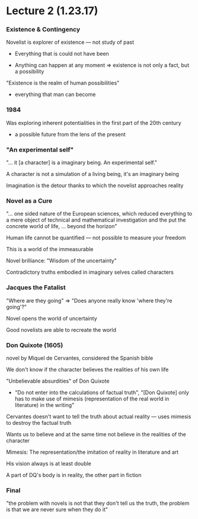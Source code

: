 # Lecture 2 (1.23.17)

### Existence & Contingency

Novelist is explorer of existence — not study of past

- Everything that is could not have been

- Anything can happen at any moment => existence is not only a fact, but a possibility

"Existence is the realm of human possibilities"
  - everything that man can become

### 1984

Was exploring inherent potentialities in the first part of the 20th century
  - a possible future from the lens of the present

### "An experimental self"

"... it [a character] is a imaginary being. An experimental self."

A character is not a simulation of a living being, it's an imaginary being

Imagination is the detour thanks to which the novelist approaches reality

### Novel as a Cure

"... one sided nature of the European sciences, which reduced everything to a mere object of technical and mathematical investigation and the put the concrete world of life, ... beyond the horizon"

Human life cannot be quantified — not possible to measure your freedom

This is a world of the immeasurable

Novel brilliance: "Wisdom of the uncertainty"

Contradictory truths embodied in imaginary selves called characters

### Jacques the Fatalist

"Where are they going" => "Does anyone really know 'where they're going'?"

Novel opens the world of uncertainty

Good novelists are able to recreate the world

### Don Quixote (1605)

novel by Miquel de Cervantes, considered the Spanish bible

We don't know if the character believes the realities of his own life

"Unbelievable absurdities" of Don Quixote
  - "Do not enter into the calculations of factual truth", "[Don Quixote] only has to make use of mimesis (representation of the real world in literature) in the writing"

Cervantes doesn't want to tell the truth about actual reality — uses mimesis to destroy the factual truth

Wants us to believe and at the same time not believe in the realities of the character

Mimesis: The representation/the imitation of reality in literature and art

His vision always is at least double

A part of DQ's body is in reality, the other part in fiction

### Final

"the problem with novels is not that they don't tell us the truth, the problem is that we are never sure when they do it"

